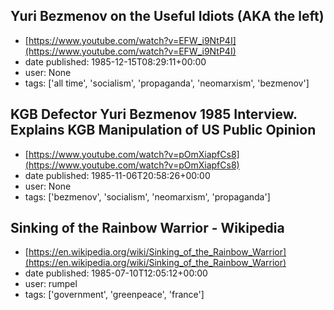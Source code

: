 ## Yuri Bezmenov on the Useful Idiots (AKA the left)
 - [https://www.youtube.com/watch?v=EFW_i9NtP4I](https://www.youtube.com/watch?v=EFW_i9NtP4I)
 - date published: 1985-12-15T08:29:11+00:00
 - user: None
 - tags: ['all time', 'socialism', 'propaganda', 'neomarxism', 'bezmenov']

## KGB Defector Yuri Bezmenov 1985 Interview. Explains KGB Manipulation of US Public Opinion
 - [https://www.youtube.com/watch?v=pOmXiapfCs8](https://www.youtube.com/watch?v=pOmXiapfCs8)
 - date published: 1985-11-06T20:58:26+00:00
 - user: None
 - tags: ['bezmenov', 'socialism', 'neomarxism', 'propaganda']

## Sinking of the Rainbow Warrior - Wikipedia
 - [https://en.wikipedia.org/wiki/Sinking_of_the_Rainbow_Warrior](https://en.wikipedia.org/wiki/Sinking_of_the_Rainbow_Warrior)
 - date published: 1985-07-10T12:05:12+00:00
 - user: rumpel
 - tags: ['government', 'greenpeace', 'france']

